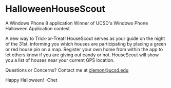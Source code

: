 HalloweenHouseScout
===================

A Windows Phone 8 application
Winner of UCSD's Windows Phone Halloween Application contest


A new way to Trick-or-Treat! HouseScout serves as your guide on the night
of the 31st, informing you which houses are participating by placing a green
or red house pin on a map. Register your own home from within the app to let
others know if you are giving out candy or not. HouseScout will show you a list
of houses near your current GPS location.

Questions or Concerns? Contact me at clemon@ucsd.edu


Happy Halloween!
-Chet
